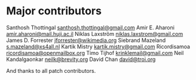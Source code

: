 
Major contributors
==================

Santhosh Thottingal <santhosh.thottingal@gmail.com>
Amir E. Aharoni <amir.aharoni@mail.huji.ac.il>
Niklas Laxström <niklas.laxstrom@gmail.com>
James D. Forrester <jforrester@wikimedia.org>
Siebrand Mazeland <s.mazeland@xs4all.nl>
Kartik Mistry <kartik.mistry@gmail.com>
Ricordisamoa <ricordisamoa@openmailbox.org>
Timo Tijhof <krinklemail@gmail.com>
Neil Kandalgaonkar <neilk@brevity.org>
David Chan <david@troi.org>

And thanks to all patch contributors.
